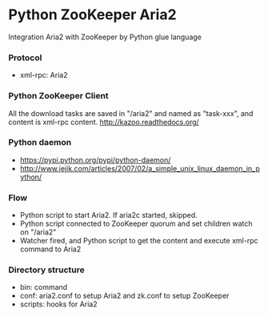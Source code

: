Python ZooKeeper Aria2
===========================================================
Integration Aria2 with ZooKeeper by Python glue language

### Protocol

* xml-rpc: Aria2

### Python ZooKeeper Client
All the download tasks are saved in "/aria2" and named as "task-xxx", and content is xml-rpc content.
http://kazoo.readthedocs.org/

### Python daemon

*  https://pypi.python.org/pypi/python-daemon/
*  http://www.jejik.com/articles/2007/02/a_simple_unix_linux_daemon_in_python/


### Flow

* Python script to start Aria2. If aria2c started, skipped.
* Python script connected to ZooKeeper quorum and set children watch on "/aria2"
* Watcher fired, and Python script to get the content and execute xml-rpc command to Aria2

### Directory structure

* bin: command
* conf: aria2.conf to setup Aria2 and zk.conf to setup ZooKeeper
* scripts: hooks for Aria2

